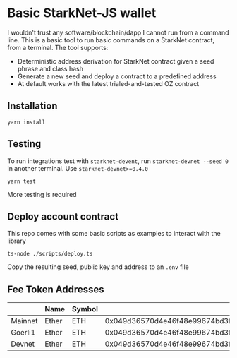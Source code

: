 # Basic StarkNet-JS wallet

I wouldn't trust any software/blockchain/dapp I cannot run from a command line.
This is a basic tool to run basic commands on a StarkNet contract, from a terminal.
The tool supports:

- Deterministic address derivation for StarkNet contract given a seed phrase and class hash
- Generate a new seed and deploy a contract to a predefined address
- At default works with the latest trialed-and-tested OZ contract

## Installation

```
yarn install
```

## Testing

To run integrations test with `starknet-devent`, run `starknet-devnet --seed 0` in another terminal.
Use `starknet-devnet>=0.4.0`

```
yarn test
```

More testing is required

## Deploy account contract

This repo comes with some basic scripts as examples to interact with the library

```
ts-node ./scripts/deploy.ts
```

Copy the resulting seed, public key and address to an `.env` file

## Fee Token Addresses

|         | Name  | Symbol | Address                                                            |
| ------- | ----- | ------ | ------------------------------------------------------------------ |
| Mainnet | Ether | ETH    | 0x049d36570d4e46f48e99674bd3fcc84644ddd6b96f7c741b1562b82f9e004dc7 |
| Goerli1 | Ether | ETH    | 0x049d36570d4e46f48e99674bd3fcc84644ddd6b96f7c741b1562b82f9e004dc7 |
| Devnet  | Ether | ETH    | 0x049d36570d4e46f48e99674bd3fcc84644ddd6b96f7c741b1562b82f9e004dc7 |
